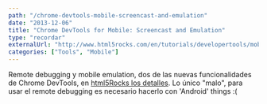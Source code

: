 ```yaml
---
path: "/chrome-devtools-mobile-screencast-and-emulation"
date: "2013-12-06"
title: "Chrome DevTools for Mobile: Screencast and Emulation"
type: "recordar"
externalUrl: "http://www.html5rocks.com/en/tutorials/developertools/mobile/"
categories: ["Tools", "Mobile"]
---
```


Remote debugging y mobile emulation, dos de las nuevas funcionalidades de Chrome DevTools, en [html5Rocks los detalles](http://www.html5rocks.com/en/tutorials/developertools/mobile/). Lo único "malo", para usar el remote debugging es necesario hacerlo con 'Android' things :(
